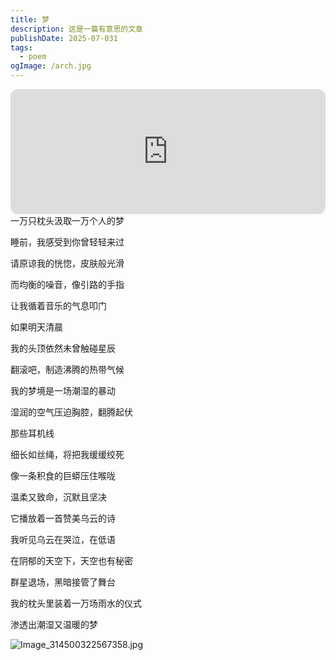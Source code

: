 ```yaml
---
title: 梦
description: 这是一篇有意思的文章
publishDate: 2025-07-031
tags:
  - poem
ogImage: /arch.jpg
---
```

<iframe style="border-radius:12px" src="https://open.spotify.com/embed/track/1W4REmDu5yITop2b7ZiiNJ?utm_source=generator" width="100%" height="200" frameBorder="0" allowfullscreen="" allow="autoplay; clipboard-write; encrypted-media; fullscreen; picture-in-picture" loading="lazy"></iframe>
一万只枕头汲取一万个人的梦

睡前，我感受到你曾轻轻来过

请原谅我的恍惚，皮肤般光滑

而均衡的噪音，像引路的手指

让我循着音乐的气息叩门



如果明天清晨

我的头顶依然未曾触碰星辰

翻滚吧，制造沸腾的热带气候

我的梦境是一场潮湿的暴动

湿润的空气压迫胸腔，翻腾起伏



那些耳机线

细长如丝绳，将把我缓缓绞死

像一条积食的巨蟒压住喉咙

温柔又致命，沉默且坚决

它播放着一首赞美乌云的诗



我听见乌云在哭泣，在低语

在阴郁的天空下，天空也有秘密

群星退场，黑暗接管了舞台

我的枕头里装着一万场雨水的仪式

渗透出潮湿又温暖的梦


![Image_314500322567358.jpg](https://roim-picx-9nr.pages.dev/rest/aG9HjWK.jpeg)
